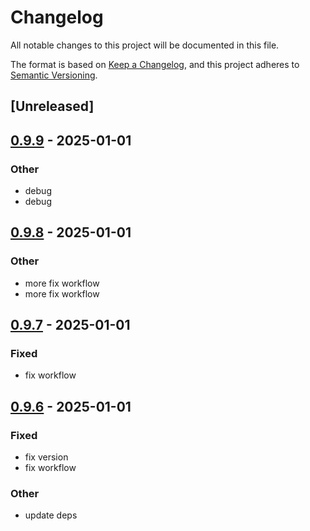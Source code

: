# Changelog

All notable changes to this project will be documented in this file.

The format is based on [Keep a Changelog](https://keepachangelog.com/en/1.0.0/),
and this project adheres to [Semantic Versioning](https://semver.org/spec/v2.0.0.html).

## [Unreleased]

## [0.9.9](https://github.com/andrewbanchich/shreddit/compare/v0.9.8...v0.9.9) - 2025-01-01

### Other

- debug
- debug

## [0.9.8](https://github.com/andrewbanchich/shreddit/compare/v0.9.7...v0.9.8) - 2025-01-01

### Other

- more fix workflow
- more fix workflow

## [0.9.7](https://github.com/andrewbanchich/shreddit/compare/v0.9.6...v0.9.7) - 2025-01-01

### Fixed

- fix workflow

## [0.9.6](https://github.com/andrewbanchich/shreddit/compare/v0.9.5...v0.9.6) - 2025-01-01

### Fixed

- fix version
- fix workflow

### Other

- update deps
